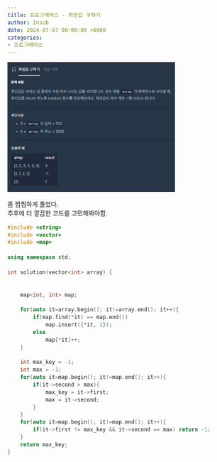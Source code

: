 ```yaml
---
title: 프로그래머스 - 최빈값 구하기
author: Insub
date: 2024-07-07 00:00:00 +0900
categories:
- 프로그래머스
---
```

<img src="../assets/img/2024-07-07-programmers_most-frequent-value/2024-07-07-22-24-10.png" width="75%" alt=""/>


좀 찝찝하게 풀었다. \
추후에 더 깔끔한 코드를 고민해봐야함.

```c++
#include <string>
#include <vector>
#include <map>

using namespace std;

int solution(vector<int> array) {


    map<int, int> map;

    for(auto it=array.begin(); it!=array.end(); it++){
        if(map.find(*it) == map.end())
            map.insert({*it, 1});
        else
            map[*it]++;
    }

    int max_key = -1;
    int max = -1;
    for(auto it=map.begin(); it!=map.end(); it++){
        if(it->second > max){
            max_key = it->first;
            max = it->second;
        }
    }
    for(auto it=map.begin(); it!=map.end(); it++){
        if(it->first != max_key && it->second == max) return -1;
    }
    return max_key;
}
```